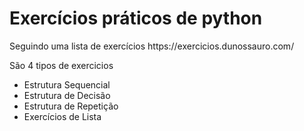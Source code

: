 <h1>Exercícios práticos de python</h1>
<p>Seguindo uma lista de exercícios https://exercicios.dunossauro.com/</p>
<p>São 4 tipos de exercicios</p>

- Estrutura Sequencial
- Estrutura de Decisão
- Estrutura de Repetição
- Exercícios de Lista
